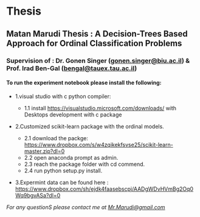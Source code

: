 # Thesis
## Matan Marudi Thesis : A Decision-Trees Based Approach for Ordinal Classification Problems
### Supervision of : Dr. Gonen Singer (gonen.singer@biu.ac.il) & Prof. Irad Ben-Gal (bengal@tauex.tau.ac.il)

#### To run the experiment notebook please install the following: 
- 1.visual studio with c python compiler:
  - 1.1 install https://visualstudio.microsoft.com/downloads/ with Desktops development with c package 
  

- 2.Customized scikit-learn package with the ordinal models.  
  - 2.1 download the packge:  https://www.dropbox.com/s/w4zqikekfsvse25/scikit-learn-master.zip?dl=0 
  - 2.2 open anaconda prompt as admin.  
  - 2.3 reach the package folder with cd commend.  
  - 2.4 run python setup.py install. 
  
- 3.Expermint data can be found here :  https://www.dropbox.com/sh/ejdk4faasebscpj/AADgWDvHVmBg2Oq0Wq9bgvASa?dl=0

*For any questionS please contact me at Mr.Marudi@gmail.com*
